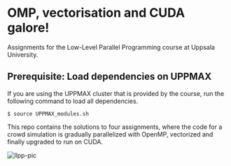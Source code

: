 # OMP, vectorisation and CUDA galore!

Assignments for the Low-Level Parallel Programming course at Uppsala University.

## Prerequisite: Load dependencies on UPPMAX

If you are using the UPPMAX cluster that is provided by the course, run the
following command to load all dependencies.

```
$ source UPPMAX_modules.sh
```
This repo contains the solutions to four assignments, where the code for a crowd simulation is gradually parallelized with OpenMP, vectorized and finally upgraded to run on CUDA. 

![llpp-pic](https://github.com/alko5923/Low-Level-Parallel-Programming/blob/main/llpp-pic.png)
